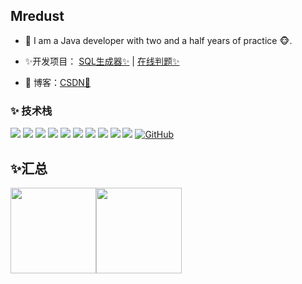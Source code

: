 ## Mredust

- 🌹 I am a Java developer with two and a half years of practice 🐵.
- ✨开发项目： <a href="https://github.com/Mredust/mredust-sql-generator-backend" target="_blank">SQL生成器✨</a> | <a href="https://github.com/Mredust/mredust-oj-backend" target="_blank">在线判题✨</a>


- :pencil: 博客：[CSDN💬](https://blog.csdn.net/Mredust)


### ✨ 技术栈

![](https://img.shields.io/badge/-Java-4C7491?style=flat-square&logo=java&logoColor=fff)
![](https://img.shields.io/badge/-Spring-5FB832?style=flat-square&logo=Spring&logoColor=fff)
![](https://img.shields.io/badge/-Node.js-339933?style=flat-square&logo=Node.js&logoColor=fff)
![](https://img.shields.io/badge/-Vue-4fc08d?style=flat-square&logo=Vue.js&logoColor=fff)
![](https://img.shields.io/badge/-React-2d98ce?style=flat-square&logo=React&logoColor=fff)
![](https://img.shields.io/badge/-Docker-2496ED?style=flat-square&logo=Docker&logoColor=fff)
![](https://img.shields.io/badge/-Linux-000000?style=flat-square&logo=Linux&logoColor=fff)
![](https://img.shields.io/badge/-MySQL-4479A1?style=flat-square&logo=MySQL&logoColor=fff)
![](https://img.shields.io/badge/-Redis-DC382D?style=flat-square&logo=Redis&logoColor=fff)
![](https://img.shields.io/badge/-Git-E84E31?style=flat-square&logo=Git&logoColor=fff)
[![GitHub](https://img.shields.io/badge/GitHub-grey?logo=github)](https://github.com/Mredust)



## ✨汇总
<img height="137px" src="https://github-readme-stats-git-masterrstaa-rickstaa.vercel.app/api?username=Mredust&show_icons=true&include_all_commits=true&line_height=21&bg_color=0,EC6C6C,FFD479,FFFC79,73FA79&theme=graywhite&locale=cn" /><img height="137px" src="https://github-readme-stats.vercel.app/api/top-langs/?username=Mredust&hide_title=true&hide_border=true&layout=compact&bg_color=0,73FA79,73FDFF,D783FF&theme=graywhite&locale=cn" />


  
    
